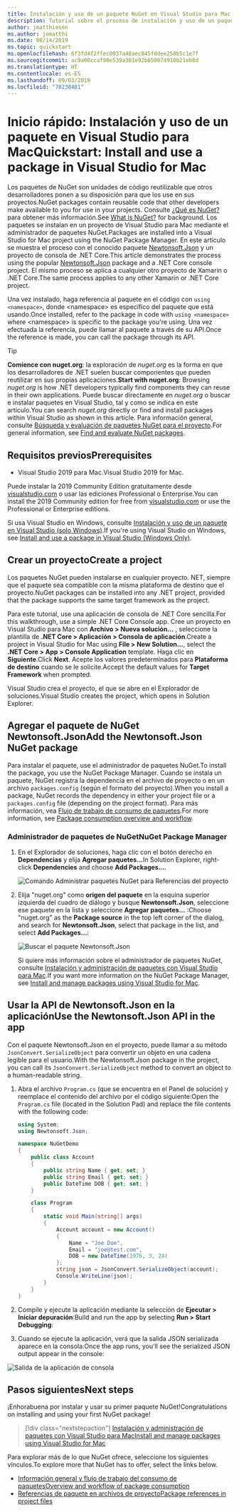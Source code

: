 ```yaml
---
title: Instalación y uso de un paquete NuGet en Visual Studio para Mac
description: Tutorial sobre el proceso de instalación y uso de un paquete NuGet en un proyecto de Visual Studio para Mac.
author: jmatthiesen
ms.author: jomatthi
ms.date: 08/14/2019
ms.topic: quickstart
ms.openlocfilehash: 6f3fd4f2ffec0037a48aec845fddee258b5c1e7f
ms.sourcegitcommit: ac9a00ccaf90e539a381e92b650074910b21eb0d
ms.translationtype: HT
ms.contentlocale: es-ES
ms.lasthandoff: 09/03/2019
ms.locfileid: "70238481"
---
```

# <a name="quickstart-install-and-use-a-package-in-visual-studio-for-mac"></a><span data-ttu-id="41b08-103">Inicio rápido: Instalación y uso de un paquete en Visual Studio para Mac</span><span class="sxs-lookup"><span data-stu-id="41b08-103">Quickstart: Install and use a package in Visual Studio for Mac</span></span>

<span data-ttu-id="41b08-104">Los paquetes de NuGet son unidades de código reutilizable que otros desarrolladores ponen a su disposición para que los use en sus proyectos.</span><span class="sxs-lookup"><span data-stu-id="41b08-104">NuGet packages contain reusable code that other developers make available to you for use in your projects.</span></span> <span data-ttu-id="41b08-105">Consulte [¿Qué es NuGet?](../What-is-NuGet.md) para obtener más información.</span><span class="sxs-lookup"><span data-stu-id="41b08-105">See [What is NuGet?](../What-is-NuGet.md) for background.</span></span> <span data-ttu-id="41b08-106">Los paquetes se instalan en un proyecto de Visual Studio para Mac mediante el administrador de paquetes NuGet.</span><span class="sxs-lookup"><span data-stu-id="41b08-106">Packages are installed into a Visual Studio for Mac project using the NuGet Package Manager.</span></span> <span data-ttu-id="41b08-107">En este artículo se muestra el proceso con el conocido paquete [Newtonsoft.Json](https://www.nuget.org/packages/Newtonsoft.Json/) y un proyecto de consola de .NET Core.</span><span class="sxs-lookup"><span data-stu-id="41b08-107">This article demonstrates the process using the popular [Newtonsoft.Json](https://www.nuget.org/packages/Newtonsoft.Json/) package and a .NET Core console project.</span></span> <span data-ttu-id="41b08-108">El mismo proceso se aplica a cualquier otro proyecto de Xamarin o .NET Core.</span><span class="sxs-lookup"><span data-stu-id="41b08-108">The same process applies to any other Xamarin or .NET Core project.</span></span>

<span data-ttu-id="41b08-109">Una vez instalado, haga referencia al paquete en el código con `using <namespace>`, donde \<namespace\> es específico del paquete que está usando.</span><span class="sxs-lookup"><span data-stu-id="41b08-109">Once installed, refer to the package in code with `using <namespace>` where \<namespace\> is specific to the package you're using.</span></span> <span data-ttu-id="41b08-110">Una vez efectuada la referencia, puede llamar al paquete a través de su API.</span><span class="sxs-lookup"><span data-stu-id="41b08-110">Once the reference is made, you can call the package through its API.</span></span>

> [!Tip]
> <span data-ttu-id="41b08-111">**Comience con nuget.org**: la exploración de *nuget.org* es la forma en que los desarrolladores de .NET suelen buscar componentes que pueden reutilizar en sus propias aplicaciones.</span><span class="sxs-lookup"><span data-stu-id="41b08-111">**Start with nuget.org**: Browsing *nuget.org* is how .NET developers typically find components they can reuse in their own applications.</span></span> <span data-ttu-id="41b08-112">Puede buscar directamente en *nuget.org* o buscar e instalar paquetes en Visual Studio, tal y como se indica en este artículo.</span><span class="sxs-lookup"><span data-stu-id="41b08-112">You can search *nuget.org* directly or find and install packages within Visual Studio as shown in this article.</span></span> <span data-ttu-id="41b08-113">Para información general, consulte [Búsqueda y evaluación de paquetes NuGet para el proyecto](../consume-packages/finding-and-choosing-packages.md).</span><span class="sxs-lookup"><span data-stu-id="41b08-113">For general information, see [Find and evaluate NuGet packages](../consume-packages/finding-and-choosing-packages.md).</span></span>

## <a name="prerequisites"></a><span data-ttu-id="41b08-114">Requisitos previos</span><span class="sxs-lookup"><span data-stu-id="41b08-114">Prerequisites</span></span>

- <span data-ttu-id="41b08-115">Visual Studio 2019 para Mac.</span><span class="sxs-lookup"><span data-stu-id="41b08-115">Visual Studio 2019 for Mac.</span></span>

<span data-ttu-id="41b08-116">Puede instalar la 2019 Community Edition gratuitamente desde [visualstudio.com](https://www.visualstudio.com/) o usar las ediciones Professional o Enterprise.</span><span class="sxs-lookup"><span data-stu-id="41b08-116">You can install the 2019 Community edition for free from [visualstudio.com](https://www.visualstudio.com/) or use the Professional or Enterprise editions.</span></span>

<span data-ttu-id="41b08-117">Si usa Visual Studio en Windows, consulte [Instalación y uso de un paquete en Visual Studio (solo Windows)](install-and-use-a-package-in-visual-studio.md).</span><span class="sxs-lookup"><span data-stu-id="41b08-117">If you're using Visual Studio on Windows, see [Install and use a package in Visual Studio (Windows Only)](install-and-use-a-package-in-visual-studio.md).</span></span>

## <a name="create-a-project"></a><span data-ttu-id="41b08-118">Crear un proyecto</span><span class="sxs-lookup"><span data-stu-id="41b08-118">Create a project</span></span>

<span data-ttu-id="41b08-119">Los paquetes NuGet pueden instalarse en cualquier proyecto. NET, siempre que el paquete sea compatible con la misma plataforma de destino que el proyecto.</span><span class="sxs-lookup"><span data-stu-id="41b08-119">NuGet packages can be installed into any .NET project, provided that the package supports the same target framework as the project.</span></span>

<span data-ttu-id="41b08-120">Para este tutorial, use una aplicación de consola de .NET Core sencilla.</span><span class="sxs-lookup"><span data-stu-id="41b08-120">For this walkthrough, use a simple .NET Core Console app.</span></span> <span data-ttu-id="41b08-121">Cree un proyecto en Visual Studio para Mac con **Archivo > Nueva solución...** , seleccione la plantilla de **.NET Core > Aplicación > Consola de aplicación**.</span><span class="sxs-lookup"><span data-stu-id="41b08-121">Create a project in Visual Studio for Mac using **File > New Solution...**, select the **.NET Core > App > Console Application** template.</span></span> <span data-ttu-id="41b08-122">Haga clic en **Siguiente**.</span><span class="sxs-lookup"><span data-stu-id="41b08-122">Click **Next**.</span></span> <span data-ttu-id="41b08-123">Acepte los valores predeterminados para **Plataforma de destino** cuando se le solicite.</span><span class="sxs-lookup"><span data-stu-id="41b08-123">Accept the default values for **Target Framework** when prompted.</span></span>

<span data-ttu-id="41b08-124">Visual Studio crea el proyecto, el que se abre en el Explorador de soluciones.</span><span class="sxs-lookup"><span data-stu-id="41b08-124">Visual Studio creates the project, which opens in Solution Explorer.</span></span>

## <a name="add-the-newtonsoftjson-nuget-package"></a><span data-ttu-id="41b08-125">Agregar el paquete de NuGet Newtonsoft.Json</span><span class="sxs-lookup"><span data-stu-id="41b08-125">Add the Newtonsoft.Json NuGet package</span></span>

<span data-ttu-id="41b08-126">Para instalar el paquete, use el administrador de paquetes NuGet.</span><span class="sxs-lookup"><span data-stu-id="41b08-126">To install the package, you use the NuGet Package Manager.</span></span> <span data-ttu-id="41b08-127">Cuando se instala un paquete, NuGet registra la dependencia en el archivo de proyecto o en un archivo `packages.config` (según el formato del proyecto).</span><span class="sxs-lookup"><span data-stu-id="41b08-127">When you install a package, NuGet records the dependency in  either your project file or a `packages.config` file (depending on the project format).</span></span> <span data-ttu-id="41b08-128">Para más información, vea [Flujo de trabajo de consumo de paquetes](../consume-packages/Overview-and-Workflow.md).</span><span class="sxs-lookup"><span data-stu-id="41b08-128">For more information, see [Package consumption overview and workflow](../consume-packages/Overview-and-Workflow.md).</span></span>

### <a name="nuget-package-manager"></a><span data-ttu-id="41b08-129">Administrador de paquetes de NuGet</span><span class="sxs-lookup"><span data-stu-id="41b08-129">NuGet Package Manager</span></span>

1. <span data-ttu-id="41b08-130">En el Explorador de soluciones, haga clic con el botón derecho en **Dependencias** y elija **Agregar paquetes...**</span><span class="sxs-lookup"><span data-stu-id="41b08-130">In Solution Explorer, right-click **Dependencies** and choose **Add Packages...**.</span></span>

    ![Comando Administrar paquetes NuGet para Referencias del proyecto](media/QS_Use_Mac-02-ManageNuGetPackages.png)

1. <span data-ttu-id="41b08-132">Elija "nuget.org" como **origen del paquete** en la esquina superior izquierda del cuadro de diálogo y busque **Newtonsoft.Json**, seleccione ese paquete en la lista y seleccione **Agregar paquetes...** :</span><span class="sxs-lookup"><span data-stu-id="41b08-132">Choose "nuget.org" as the **Package source** in the top left corner of the dialog, and search for **Newtonsoft.Json**, select that package in the list, and select **Add Packages...**:</span></span>

    ![Buscar el paquete Newtonsoft.Json](media/QS_Use_Mac-03-NewtonsoftJson.png)

    <span data-ttu-id="41b08-134">Si quiere más información sobre el administrador de paquetes NuGet, consulte [Instalación y administración de paquetes con Visual Studio para Mac](../consume-packages/install-use-packages-visual-studio.md).</span><span class="sxs-lookup"><span data-stu-id="41b08-134">If you want more information on the NuGet Package Manager, see [Install and manage packages using Visual Studio for Mac](../consume-packages/install-use-packages-visual-studio.md).</span></span>

## <a name="use-the-newtonsoftjson-api-in-the-app"></a><span data-ttu-id="41b08-135">Usar la API de Newtonsoft.Json en la aplicación</span><span class="sxs-lookup"><span data-stu-id="41b08-135">Use the Newtonsoft.Json API in the app</span></span>

<span data-ttu-id="41b08-136">Con el paquete Newtonsoft.Json en el proyecto, puede llamar a su método `JsonConvert.SerializeObject` para convertir un objeto en una cadena legible para el usuario.</span><span class="sxs-lookup"><span data-stu-id="41b08-136">With the Newtonsoft.Json package in the project, you can call its `JsonConvert.SerializeObject` method to convert an object to a human-readable string.</span></span>

1. <span data-ttu-id="41b08-137">Abra el archivo `Program.cs` (que se encuentra en el Panel de solución) y reemplace el contenido del archivo por el código siguiente:</span><span class="sxs-lookup"><span data-stu-id="41b08-137">Open the `Program.cs` file (located in the Solution Pad) and replace the file contents with the following code:</span></span>

    ```cs
    using System;
    using Newtonsoft.Json;

    namespace NuGetDemo
    {
        public class Account
        {
            public string Name { get; set; }
            public string Email { get; set; }
            public DateTime DOB { get; set; }
        }
    
        class Program
        {
            static void Main(string[] args)
            {
                Account account = new Account()
                {
                    Name = "Joe Doe",
                    Email = "joe@test.com",
                    DOB = new DateTime(1976, 3, 24)
                };
                string json = JsonConvert.SerializeObject(account);
                Console.WriteLine(json);
            }
        }
    }
    ```

1. <span data-ttu-id="41b08-138">Compile y ejecute la aplicación mediante la selección de **Ejecutar > Iniciar depuración**:</span><span class="sxs-lookup"><span data-stu-id="41b08-138">Build and run the app by selecting **Run > Start Debugging**:</span></span>

1. <span data-ttu-id="41b08-139">Cuando se ejecute la aplicación, verá que la salida JSON serializada aparece en la consola:</span><span class="sxs-lookup"><span data-stu-id="41b08-139">Once the app runs, you'll see the serialized JSON output appear in the console:</span></span>

  ![Salida de la aplicación de consola](media/QS_Use_Mac-06-AppStart.png)

## <a name="next-steps"></a><span data-ttu-id="41b08-141">Pasos siguientes</span><span class="sxs-lookup"><span data-stu-id="41b08-141">Next steps</span></span>
<span data-ttu-id="41b08-142">¡Enhorabuena por instalar y usar su primer paquete NuGet!</span><span class="sxs-lookup"><span data-stu-id="41b08-142">Congratulations on installing and using your first NuGet package!</span></span>

> [!div class="nextstepaction"]
> [<span data-ttu-id="41b08-143">Instalación y administración de paquetes con Visual Studio para Mac</span><span class="sxs-lookup"><span data-stu-id="41b08-143">Install and manage packages using Visual Studio for Mac</span></span>](/visualstudio/mac/nuget-walkthrough?toc=/nuget/toc.json)

<span data-ttu-id="41b08-144">Para explorar más de lo que NuGet ofrece, seleccione los siguientes vínculos.</span><span class="sxs-lookup"><span data-stu-id="41b08-144">To explore more that NuGet has to offer, select the links below.</span></span>

- [<span data-ttu-id="41b08-145">Información general y flujo de trabajo del consumo de paquetes</span><span class="sxs-lookup"><span data-stu-id="41b08-145">Overview and workflow of package consumption</span></span>](../consume-packages/overview-and-workflow.md)
- [<span data-ttu-id="41b08-146">Referencias de paquete en archivos de proyecto</span><span class="sxs-lookup"><span data-stu-id="41b08-146">Package references in project files</span></span>](../consume-packages/package-references-in-project-files.md)
